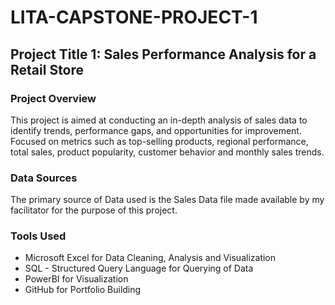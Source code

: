 # LITA-CAPSTONE-PROJECT-1

## Project Title 1: Sales Performance Analysis for a Retail Store

### Project Overview
This project is aimed at conducting an in-depth analysis of sales data to identify trends, performance gaps, and opportunities for improvement. Focused on metrics such as top-selling products, regional performance, total sales, product popularity, customer behavior and monthly sales trends.

### Data Sources
The primary source of Data used is the Sales Data file made available by my facilitator for the purpose of this project.

### Tools Used
- Microsoft Excel for Data Cleaning, Analysis and Visualization
- SQL - Structured Query Language for Querying of Data
- PowerBI for Visualization
- GitHub for Portfolio Building
